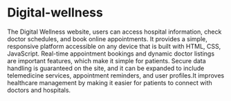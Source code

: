 # Digital-wellness

The Digital Wellness website, users can access hospital information, check doctor schedules, and book online appointments. It provides a simple, responsive platform accessible on any device that is built with HTML, CSS, JavaScript. Real-time appointment bookings and dynamic doctor listings are important features, which make it simple for patients. Secure data handling is guaranteed on the site, and it can be expanded to include telemedicine services, appointment reminders, and user profiles.It improves healthcare management by making it easier for patients to connect with doctors and hospitals.
